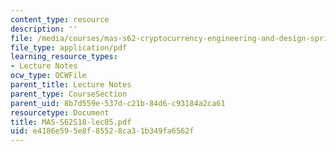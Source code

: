 ```yaml
---
content_type: resource
description: ''
file: /media/courses/mas-s62-cryptocurrency-engineering-and-design-spring-2018/e4186e595e8f85528ca31b349fa6562f_MAS-S62S18-lec05.pdf
file_type: application/pdf
learning_resource_types:
- Lecture Notes
ocw_type: OCWFile
parent_title: Lecture Notes
parent_type: CourseSection
parent_uid: 8b7d559e-537d-c21b-84d6-c93184a2ca61
resourcetype: Document
title: MAS-S62S18-lec05.pdf
uid: e4186e59-5e8f-8552-8ca3-1b349fa6562f
---
```

